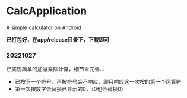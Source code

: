 # CalcApplication
 A simple calculator on Android

**已打包好，在app/release目录下，下载即可**


### 20221027
已实现简单的加减乘除计算，细节未完善...
+ 已按下一个符号，再按符号会不响应，即只响应这一次按的第一个运算符
+ 第一次按数字会替换已显示的0，（0也会替换0）
